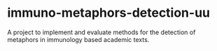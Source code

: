 # immuno-metaphors-detection-uu
A project to implement and evaluate methods for the detection of metaphors in immunology based academic texts.
